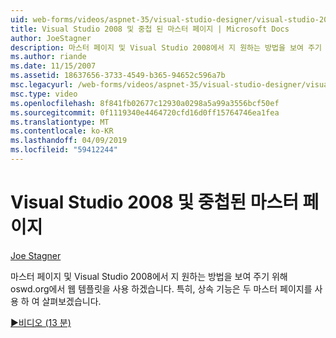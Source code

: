 ```yaml
---
uid: web-forms/videos/aspnet-35/visual-studio-designer/visual-studio-2008-and-nested-masterpages
title: Visual Studio 2008 및 중첩 된 마스터 페이지 | Microsoft Docs
author: JoeStagner
description: 마스터 페이지 및 Visual Studio 2008에서 지 원하는 방법을 보여 주기 위해 oswd.org에서 웹 템플릿을 사용 하겠습니다. 특히, th 하겠습니다...
ms.author: riande
ms.date: 11/15/2007
ms.assetid: 18637656-3733-4549-b365-94652c596a7b
msc.legacyurl: /web-forms/videos/aspnet-35/visual-studio-designer/visual-studio-2008-and-nested-masterpages
msc.type: video
ms.openlocfilehash: 8f841fb02677c12930a0298a5a99a3556bcf50ef
ms.sourcegitcommit: 0f1119340e4464720cfd16d0ff15764746ea1fea
ms.translationtype: MT
ms.contentlocale: ko-KR
ms.lasthandoff: 04/09/2019
ms.locfileid: "59412244"
---
```

# <a name="visual-studio-2008-and-nested-masterpages"></a>Visual Studio 2008 및 중첩된 마스터 페이지

[Joe Stagner](https://github.com/JoeStagner)

마스터 페이지 및 Visual Studio 2008에서 지 원하는 방법을 보여 주기 위해 oswd.org에서 웹 템플릿을 사용 하겠습니다. 특히, 상속 기능은 두 마스터 페이지를 사용 하 여 살펴보겠습니다.

[&#9654;비디오 (13 분)](https://channel9.msdn.com/Blogs/ASP-NET-Site-Videos/visual-studio-2008-and-nested-masterpages)

